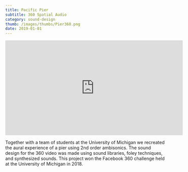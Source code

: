```yaml
---
title: Pacific Pier
subtitle: 360 Spatial Audio
category: sound-design
thumb: /images/thumbs/Pier360.png
date: 2019-01-01
---
```


<iframe width="560" height="300" src="https://www.youtube.com/embed/jpPEOy0Lhgc" frameborder="0" allow="accelerometer; autoplay; encrypted-media; gyroscope; picture-in-picture" allowfullscreen></iframe>

Together with a team of students at the University of Michigan we recreated the aural experience of a pier using 2nd order ambisonics. The sound design for the 360 video was made using sound libraries, foley techniques, and synthesized sounds. This project won the Facebook 360 challenge held at the University of Michigan in 2018.
